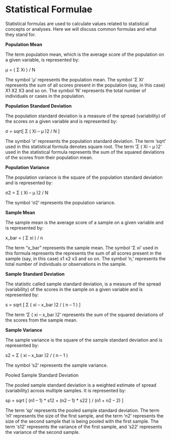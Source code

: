 # Statistical Formulae


Statistical formulas are used to calculate values related to statistical concepts or analyses.  Here we will discuss common formulas and what they stand for.

**Population Mean**

The term population mean, which is the average score of the population on a given variable, is represented by:

μ = ( Σ Xi ) / N

The symbol ‘μ’ represents the population mean.  The symbol ‘Σ Xi’ represents the sum of all scores present in the population (say, in this case) X1 X2 X3 and so on.  The symbol ‘N’ represents the total number of individuals or cases in the population.


**Population Standard Deviation**

The population standard deviation is a measure of the spread (variability) of the scores on a given variable and is represented by:

σ = sqrt[ Σ ( Xi – μ )2 / N ]

The symbol ‘σ’ represents the population standard deviation.  The term ‘sqrt’ used in this statistical formula denotes square root.  The term ‘Σ ( Xi – μ )2’ used in the statistical formula represents the sum of the squared deviations of the scores from their population mean.


**Population Variance**

The population variance is the square of the population standard deviation and is represented by:

σ2 = Σ ( Xi – μ )2 / N

The symbol ‘σ2’ represents the population variance.


**Sample Mean**

The sample mean is the average score of a sample on a given variable and is represented by:

x_bar = ( Σ xi ) / n

The term “x_bar” represents the sample mean.  The symbol ‘Σ xi’ used in this formula represents the represents the sum of all scores present in the sample (say, in this case) x1 x2 x3 and so on.  The symbol ‘n,’ represents the total number of individuals or observations in the sample.


**Sample Standard Deviation**

The statistic called sample standard deviation, is a measure of the spread (variability) of the scores in the sample on a given variable and is represented by:

s = sqrt [ Σ ( xi – x_bar )2 / ( n – 1 ) ]

The term ‘Σ ( xi – x_bar )2’ represents the sum of the squared deviations of the scores from the sample mean.

**Sample Variance**

The sample variance is the square of the sample standard deviation and is represented by:

s2 = Σ ( xi – x_bar )2 / ( n – 1 )

The symbol ‘s2’ represents the sample variance.

Pooled Sample Standard Deviation

The pooled sample standard deviation is a weighted estimate of spread (variability) across multiple samples.  It is represented by:

sp = sqrt [ (n1 – 1) * s12 + (n2 – 1) * s22 ] / (n1 + n2 – 2) ]

The term ‘sp’ represents the pooled sample standard deviation.  The term ‘n1’ represents the size of the first sample, and the term ‘n2’ represents the size of the second sample that is being pooled with the first sample.  The term ‘s12’ represents the variance of the first sample, and ‘s22’ represents the variance of the second sample.
